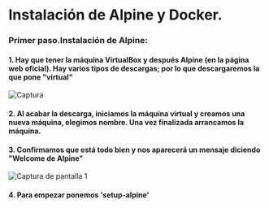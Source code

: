 # Instalación de Alpine y Docker.

### Primer paso.Instalación de Alpine:

  #### 1. Hay que tener la máquina VirtualBox y después Alpine (en la página web oficial). Hay varios tipos de descargas; por lo que descargaremos la que pone "virtual"
  ![Captura ](https://user-images.githubusercontent.com/82807688/166136242-df5c455e-ab71-43d6-82b3-00c2b8792d93.png)

  #### 2. Al acabar la descarga, iniciamos la máquina virtual y creamos una nueva máquina, elegimos nombre. Una vez finalizada arrancamos la máquina.
  
  #### 3. Confirmamos que está todo bien y nos aparecerá un mensaje diciendo "Welcome de Alpine"

![Captura de pantalla 1](https://user-images.githubusercontent.com/82807688/166137547-d87fdf73-faa4-426e-a495-ebd791dbf84e.png)

#### 4. Para empezar ponemos 'setup-alpine'
